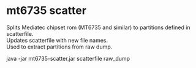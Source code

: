 # mt6735 scatter

Splits Mediatec chipset rom (MT6735 and similar) to partitions defined in scatterfile.    
Updates scatterfile with new file names.    
Used to extract partitions from raw dump.

java -jar mt6735-scatter.jar scatterfile raw_dump

